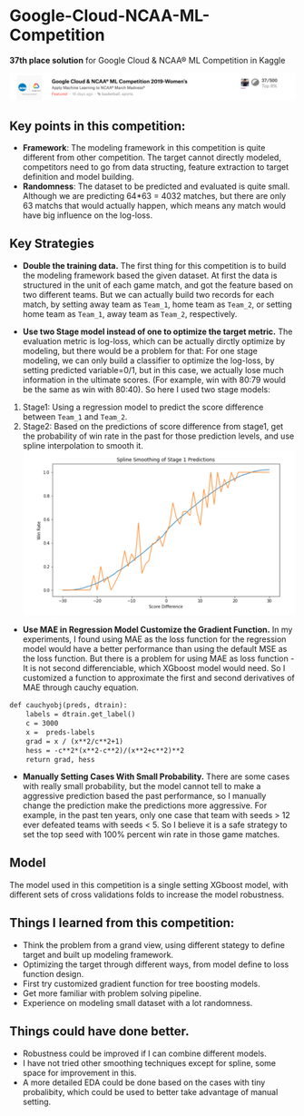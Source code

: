# Google-Cloud-NCAA-ML-Competition
**37th place solution** for  Google Cloud &amp; NCAA® ML Competition in Kaggle


![rank](img/rank.png)

<!--Finally this 2-month journey has finished, this is actually my first Kaggle competition I attend end to end. So excited to got the rank 45th and my first medal in Kaggle! 

I just try to write down all the timeline and procedures I followed in this journey, and organize all things I’ve learned from this competition.-->

## Key points in this competition:
 -  **Framework**: The modeling framework in this competition is quite different from other competition. The target cannot directly modeled, competitors need to go from data structing, feature extraction to target definition and model building.
 - **Randomness**: The dataset to be predicted and evaluated is quite small. Although we are predicting 64*63 = 4032 matches, but there are only 63 matchs that would actually happen, which means any match would have big influence on the log-loss.

## Key Strategies
- **Double the training data.** The first thing for this competition is to build the modeling framework based the given dataset. At first the data is structured in the unit of each game match, and got the feature based on two different teams. But we can actually build two records for each match, by setting away team as `Team_1`, home team as `Team_2`, or setting home team as `Team_1`, away team as `Team_2`, respectively.

- **Use two Stage model instead of one to optimize the target metric.** The evaluation metric is log-loss, which can be actually dirctly optimize by modeling, but there would be a problem for that: For one stage modeling, we can only build a classifier to optimize the log-loss, by setting predicted variable=0/1, but in this case, we actually lose much information in the ultimate scores. (For example, win with 80:79 would be the same as win with 80:40). So here I used two stage models:

 1. Stage1: Using a regression model to predict the score difference between `Team_1` and `Team_2`.
 2. Stage2: Based on the predictions of score difference from stage1, get the probability of win rate in the past for those prediction levels, and use spline interpolation to smooth it.
 ![spline](img/spline.png)

- **Use MAE in Regression Model Customize the Gradient Function.** In my experiments, I found using MAE as the loss function for the regression model would have a better performance than using the default MSE as the loss function. But there is a problem for using MAE as loss function - It is not second differenciable, which XGboost model would need. So I customized a function to approximate the first and second derivatives of MAE through cauchy equation.

```
def cauchyobj(preds, dtrain):
    labels = dtrain.get_label()
    c = 3000 
    x =  preds-labels    
    grad = x / (x**2/c**2+1)
    hess = -c**2*(x**2-c**2)/(x**2+c**2)**2
    return grad, hess
```

- **Manually Setting Cases With Small Probability.** There are some cases with really small probability, but the model cannot tell to make a aggressive prediction based the past performance, so I manually change the prediction make the predictions more aggressive. For example, in the past ten years, only one case that team with seeds > 12 ever defeated teams with seeds < 5. So I believe it is a safe strategy to set the top seed with 100% percent win rate in those game matches.


## Model
The model used in this competition is a single setting XGboost model, with different sets of cross validations folds to increase the model robustness.



## Things I learned from this competition:

* Think the problem from a grand view, using different stategy to define target and built up modeling framework.
* Optimizing the target through different ways, from model define to loss function design.
* First try customized gradient function for tree boosting models.
* Get more familiar with problem solving pipeline.
* Experience on modeling small dataset with a lot randomness.

## Things could have done better.

* Robustness could be improved if I can combine different models.
* I have not tried other smoothing techniques except for spline, some space for improvement in this.
* A more detailed EDA could be done based on the cases with tiny probalibity, which could be used to better take advantage of manual setting.